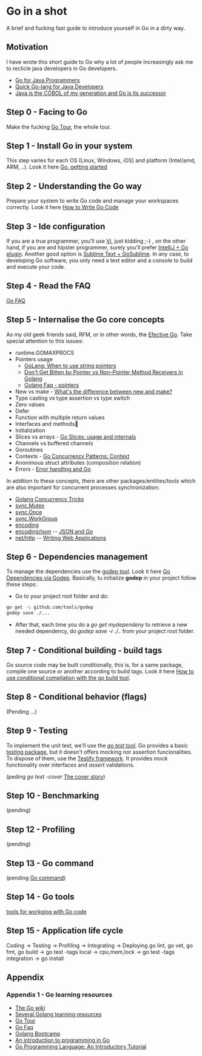 # Go in a shot
A brief and fucking fast guide to introduce yourself in Go in a dirty way.

## Motivation
I have wrote this short guide to Go why a lot of people increasingly ask me to reclicle java developers in Go developers.

* [Go for Java Programmers](https://talks.golang.org/2015/go-for-java-programmers.slide#1)
* [Quick Go-lang for Java Developers](http://blog.christianposta.com/programming/quick-go-lang-for-java-developers/)
* [Java is the COBOL of my generation and Go is its successor](https://influxdb.com/blog/2014/04/30/java-is-the-cobol-of-my-generation-and-go-is-its-successor.html)

## Step 0 - Facing to Go
Make the fucking [Go Tour](https://tour.golang.org/welcome), the whole tour.

## Step 1 - Install Go in your system
This step varies for each OS (Linux, Windows, iOS) and platform (Intel/amd, ARM, ..). Look it here [Go, getting started](https://golang.org/doc/install)

## Step 2 - Understanding the Go way
Prepare your system to write Go code and manage your workspaces correctly. Look it here [How to Write Go Code](https://golang.org/doc/code.html)

## Step 3 - Ide configuration
If you are a true programmer, you'll use [Vi](https://blog.gopheracademy.com/vimgo-development-environment/), just kidding ;-) , on the other hand, if you are and hipster programmer, surely you'll prefer [IntelliJ + Go plugin](http://networkstatic.net/installing-golang-ide-support-intellij/). Another good option is [Sublime Text + GoSublime](http://www.wolfe.id.au/2015/03/05/using-sublime-text-for-go-development). In any case, to developing Go software, you only need a text editor and a console to build and execute your code.

## Step 4 - Read the FAQ
[Go FAQ](https://golang.org/doc/faq)

## Step 5 - Internalise the Go core concepts
As my old geek friends said, RFM, or in other words, the [Efective Go](https://golang.org/doc/effective_go.html ). Take special attention to this issues:

  * runtime.GOMAXPROCS
  * Pointers usage 
    * [GoLang: When to use string pointers](https://dhdersch.github.io/golang/2016/01/23/golang-when-to-use-string-pointers.html)
    * [Don't Get Bitten by Pointer vs Non-Pointer Method Receivers in Golang](http://nathanleclaire.com/blog/2014/08/09/dont-get-bitten-by-pointer-vs-non-pointer-method-receivers-in-golang/)
    * [Golang Faq - pointers](https://golang.org/doc/faq#Pointers)
  * New vs make - [What's the difference between new and make?](https://golang.org/doc/faq#new_and_make)
  * Type casting vs type assertion vs type switch
  * Zero values
  * Defer
  * Function with multiple return values
  * Interfaces and methods
  * Initialization
  * Slices vs arrays - [Go Slices: usage and internals](http://blog.golang.org/go-slices-usage-and-internals)
  * Channels vs buffered channels
  * Goroutines
  * Contexts - [Go Concurrency Patterns: Context](https://blog.golang.org/context)
  * Anonimous struct attributes (composition relation)
  * Errors - [Error handling and Go](https://blog.golang.org/error-handling-and-go)
  
In addition to these concepts, there are other packages/entities/tools which are also important for concurrent processes synchronization:
  * [Golang Concurrency Tricks](http://udhos.github.io/golang-concurrency-tricks/)
  * [sync.Mutex](https://golang.org/pkg/sync/)
  * [sync.Once](https://golang.org/pkg/sync/)
  * [sync.WorkGroup](https://golang.org/pkg/sync/)
  * [encoding](https://golang.org/pkg/encoding/)
  * [encoding/json](https://golang.org/pkg/encoding/json/) -- [JSON and Go](http://blog.golang.org/json-and-go)
  * [net/http](https://golang.org/pkg/net/http/) -- [Writing Web Applications](https://golang.org/doc/articles/wiki)
  
## Step 6 - Dependencies management
To manage the dependencies use the [godep tool](https://github.com/tools/godep). Look it here [Go Dependencies via Godep](https://devcenter.heroku.com/articles/go-dependencies-via-godep). Basically, tu initialize **godep** in your project follow these steps:

* Go to your project root folder and do:
```sh
go get -u github.com/tools/godep
godep save ./...
```
* After that, each time you do a *go get mydependeny* to retrieve a new needed dependency, do *godep save -r ./..* from your project root folder.

## Step 7 - Conditional building - build tags
Go source code may be built conditionally, this is, for a same package, compile one source or another according to build tags. Look it here [How to use conditional compilation with the go build tool](http://dave.cheney.net/2013/10/12/how-to-use-conditional-compilation-with-the-go-build-tool).

## Step 8 - Conditional behavior (flags)
(Pending ...)

## Step 9 - Testing
To implement the unit test, we'll use the [*go test* tool](https://golang.org/cmd/go/#hdr-Test_packages). Go provides a basic [testing package](https://golang.org/pkg/testing), but it doesn't offers mocking nor assertion funcionalities. To dispose of them, use the [Testify framework](https://github.com/stretchr/testify). It provides *mock* functionality over interfaces and *assert* validations. 

(peding *go test -cover* [The cover story](https://blog.golang.org/cover))

## Step 10 - Benchmarking
(pending)

## Step 12 - Profiling
(pending)

## Step 13 - Go command
(pending [Go command](https://golang.org/cmd/go/))

## Step 14 - Go tools
[tools for workging with Go code](https://speakerdeck.com/farslan/tools-for-working-with-go-code?utm_source=golangweekly&utm_medium=email)

## Step 15 - Application life cycle
Coding                                -> Testing              -> Profiling    ->  Integrating               -> Deploying
go lint, go vet, go fmt, go build     -> go test -tags local  -> cpu,mem,lock ->  go test -tags integration -> go install

## Appendix
### Appendix 1 - Go learning resources
* [The Go wiki](https://golang.org/doc/)
* [Several Golang learning resources](https://github.com/golang/go/wiki/Learn)
* [Go Tour](https://tour.golang.org/welcome/1)
* [Go Faq](https://golang.org/doc/faq)
* [Golang Bootcamp](http://www.golangbootcamp.com/book/frontmatter)
* [An introduction to programming in Go](https://www.golang-book.com/books/intro)
* [Go Programming Language: An Introductory Tutorial](http://www.toptal.com/go/go-programming-a-step-by-step-introductory-tutorial)
